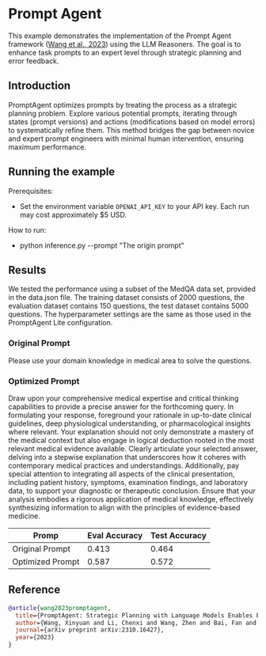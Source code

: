 # Prompt Agent

This example demonstrates the implementation of the Prompt Agent framework ([Wang et al., 2023](https://arxiv.org/abs/2310.16427)) using the LLM Reasoners. The goal is to enhance task prompts to an expert level through strategic planning and error feedback.


## Introduction

PromptAgent optimizes prompts by treating the process as a strategic planning problem. Explore various potential prompts, iterating through states (prompt versions) and actions (modifications based on model errors) to systematically refine them. This method bridges the gap between novice and expert prompt engineers with minimal human intervention, ensuring maximum performance.

## Running the example

Prerequisites:
- Set the environment variable `OPENAI_API_KEY` to your API key. Each run may cost approximately $5 USD.

How to run:
- python inference.py --prompt "The origin prompt"

## Results

We tested the performance using a subset of the MedQA data set, provided in the data.json file. The training dataset consists of 2000 questions, the evaluation  dataset contains 150 questions, the test dataset contains 5000 questions. The hyperparameter settings are the same as those used in the PromptAgent Lite configuration.

### Original Prompt
Please use your domain knowledge in medical area to solve the questions.

### Optimized Prompt
Draw upon your comprehensive medical expertise and critical thinking capabilities to provide a precise answer for the forthcoming query. In formulating your response, foreground your rationale in up-to-date clinical guidelines, deep physiological understanding, or pharmacological insights where relevant. Your explanation should not only demonstrate a mastery of the medical context but also engage in logical deduction rooted in the most relevant medical evidence available. Clearly articulate your selected answer, delving into a stepwise explanation that underscores how it coheres with contemporary medical practices and understandings. Additionally, pay special attention to integrating all aspects of the clinical presentation, including patient history, symptoms, examination findings, and laboratory data, to support your diagnostic or therapeutic conclusion. Ensure that your analysis embodies a rigorous application of medical knowledge, effectively synthesizing information to align with the principles of evidence-based medicine.


|Promp|Eval Accuracy|Test Accuracy
|-|-|-|
|Original Prompt|0.413|0.464
|Optimized Prompt|0.587|0.572
 

## Reference
```bibtex
@article{wang2023promptagent,
  title={PromptAgent: Strategic Planning with Language Models Enables Expert-level Prompt Optimization},
  author={Wang, Xinyuan and Li, Chenxi and Wang, Zhen and Bai, Fan and Luo, Haotian and Zhang, Jiayou and Jojic, Nebojsa and Xing, Eric P and Hu, Zhiting},
  journal={arXiv preprint arXiv:2310.16427},
  year={2023}
}
```
